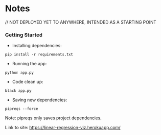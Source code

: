 # Notes 

// NOT DEPLOYED YET TO ANYWHERE, INTENDED AS A STARTING POINT

### Getting Started
* Installing dependencies:
```
pip install -r requirements.txt
```

* Running the app:
```
python app.py
```

* Code clean up:
```
black app.py
```

* Saving new dependencies:
```
pipreqs --force
```
Note: pipreqs only saves project dependencies.

Link to site: https://linear-regression-viz.herokuapp.com/
